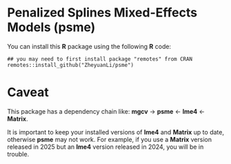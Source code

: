 # Penalized Splines Mixed-Effects Models (psme)


You can install this **R** package using the following **R** code:

```
## you may need to first install package "remotes" from CRAN
remotes::install_github("ZheyuanLi/psme")
```

# Caveat

This package has a dependency chain like: **mgcv** -> **psme** <- **lme4** <- **Matrix**.

It is important to keep your installed versions of **lme4** and **Matrix** up to date, otherwise **psme** may not work. For example, if you use a **Matrix** version released in 2025 but an **lme4** version released in 2024, you will be in trouble.
